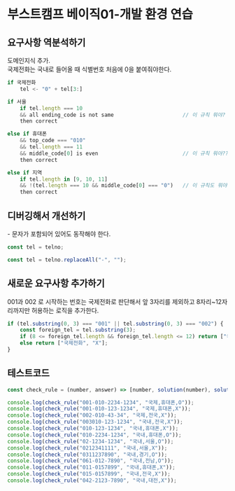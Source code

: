 # 부스트캠프 베이직01-개발 환경 연습

## 요구사항 역분석하기

도메인지식 추가.  
국제전화는 국내로 들어올 때 식별번호 처음에 0을 붙여줘야한다.  

```js
if 국제전화
    tel <- "0" + tel[3:]

if 서울
    if tel.length === 10
    && all ending_code is not same                      // 이 규칙 뭐야?
    then correct

else if 휴대폰
    && top_code === "010"
    && tel.length === 11
    && middle_code[0] is even                           // 이 규칙 뭐야??
    then correct

else if 지역
    if tel.length in [9, 10, 11]
    && !(tel.length === 10 && middle_code[0] === "0")   // 이 규칙도 뭐야???
    then correct
```

## 디버깅해서 개선하기

\- 문자가 포함되어 있어도 동작해야 한다.

```js
const tel = telno;
```

```js
const tel = telno.replaceAll("-", "");
```

## 새로운 요구사항 추가하기

001과 002 로 시작하는 번호는 국제전화로 판단해서 앞 3자리를 제외하고 8자리~12자리까지만 허용하는 로직을 추가한다.

```js
if (tel.substring(0, 3) === "001" || tel.substring(0, 3) === "002") {
    const foreign_tel = tel.substring(3);
    if (8 <= foreign_tel.length && foreign_tel.length <= 12) return ["국제전화", "O"];
    else return ["국제전화", "X"];
}
```

## 테스트코드

```js
const check_rule = (number, answer) => [number, solution(number), solution(number) == answer];

console.log(check_rule("001-010-2234-1234", "국제,휴대폰,O"));
console.log(check_rule("001-010-123-1234", "국제,휴대폰,X"));
console.log(check_rule("002-010-43-34", "국제,전국,X"));
console.log(check_rule("003010-123-1234", "국내,전국,X"));
console.log(check_rule("010-123-1234", "국내,휴대폰,X"));
console.log(check_rule("010-2234-1234", "국내,휴대폰,O"));
console.log(check_rule("02-1234-1234", "국내,서울,O"));
console.log(check_rule("0212341111", "국내,서울,X"));
console.log(check_rule("0311237890", "국내,경기,O"));
console.log(check_rule("061-012-7890", "국내,전남,O"));
console.log(check_rule("011-0157899", "국내,휴대폰,X"));
console.log(check_rule("015-0157899", "국내,전국,X"));
console.log(check_rule("042-2123-7890", "국내,대전,X"));

```

